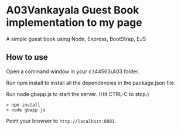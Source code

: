 # A03Vankayala Guest Book implementation to my page

A simple guest book using Node, Express, BootStrap, EJS

## How to use

Open a command window in your c:\44563\A03 folder.

Run npm install to install all the dependencies in the package.json file.

Run node gbapp.js to start the server.  (Hit CTRL-C to stop.)

```
> npm install
> node gbapp.js
```

Point your browser to `http://localhost:8081`. 
